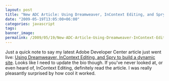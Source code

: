 ```yaml
---
layout: post
title: "New ADC Article: Using Dreamweaver, InContext Editing, and Spry to build a dynamic site"
date: "2009-05-19T13:05:00+06:00"
categories: javascript 
tags: 
banner_image: 
permalink: /2009/05/19/New-ADC-Article-Using-Dreamweaver-InContext-Editing-and-Spry-to-build-a-dynamic-site
---
```


Just a quick note to say my latest Adobe Developer Center article just went live: <a href="http://www.adobe.com/devnet/dreamweaver/articles/spry_dynamic_dw_site.html">Using Dreamweaver, InContext Editing, and Spry to build a dynamic site</a>. Looks like I need to update the bio though. If you've never looked at, or even heard of, InContext Editing, definitely read the article. I was really pleasantly surprised by how cool it worked.